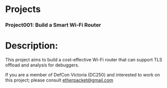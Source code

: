 # Projects



### Project001: Build a Smart Wi-Fi Router

# Description: 
This project aims to build a cost-effective Wi-Fi router that can support TLS offload and analysis for debuggers. 

If you are a member of DefCon Victoria (DC250) and interested to work on this project; 
please consult <etherpacket@gmail.com>


